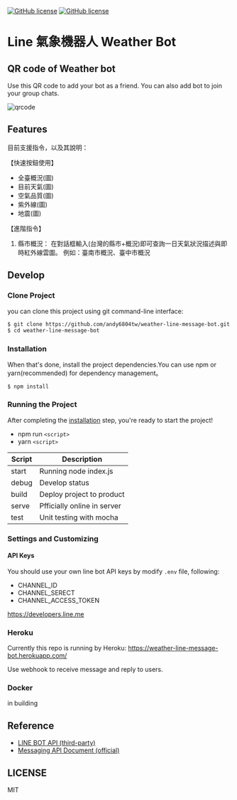 [![GitHub license][travis-image]][travis-url]
[![GitHub license][license-image]][license-url]
# Line 氣象機器人 Weather Bot

## QR code of Weather bot
Use this QR code to add your bot as a friend.
You can also add bot to join your group chats.

![qrcode]("./Screenshoot/qrcode.png")

## Features
目前支援指令，以及其說明：
      
【快速按鈕使用】
- 全臺概況(圖)
- 目前天氣(圖)
- 空氣品質(圖)
- 紫外線(圖)
- 地震(圖)
      
【進階指令】
1. 縣市概況：
在對話框輸入(台灣的縣市+概況)即可查詢一日天氣狀況描述與即時紅外線雲圖。
例如：臺南市概況、臺中市概況

## Develop
### Clone Project
 you can clone this project using git command-line interface:

```bash
$ git clone https://github.com/andy6804tw/weather-line-message-bot.git
$ cd weather-line-message-bot
```

### Installation
When that's done, install the project dependencies.You can use npm or yarn(recommended) for dependency management。

```bash
$ npm install
```

### Running the Project

After completing the [installation](#installation) step, you're ready to start the project!

- npm run `<script>`
- yarn `<script>`

| Script | Description |
| ------| ------ |
| start | Running node index.js |
| debug | Develop status |
| build | Deploy project to product |
| serve | Pfficially online in server |
| test  | Unit testing with mocha |

### Settings and Customizing
#### API Keys
You should use your own line bot API keys by modify `.env` file, following:

- CHANNEL_ID
- CHANNEL_SERECT
- CHANNEL_ACCESS_TOKEN

https://developers.line.me

### Heroku

Currently this repo is running by Heroku: https://weather-line-message-bot.herokuapp.com/

Use webhook to receive message and reply to users.

### Docker

in building

## Reference

- [LINE BOT API (third-party)](https://github.com/boybundit/linebot)
- [Messaging API Document (official)](https://developers.line.me/en/docs/messaging-api/getting-started/)


[travis-image]: https://travis-ci.org/andy6804tw/weather-line-message-bot.svg?branch=master
[travis-url]: https://travis-ci.org/andy6804tw/weather-line-message-bot
[license-image]: https://img.shields.io/npm/l/express.svg?registry_uri=https%3A%2F%2Fregistry.npmjs.com
[license-url]: https://github.com/andy6804tw/weather-line-message-bot/blob/master/LICENSE

## LICENSE
MIT
